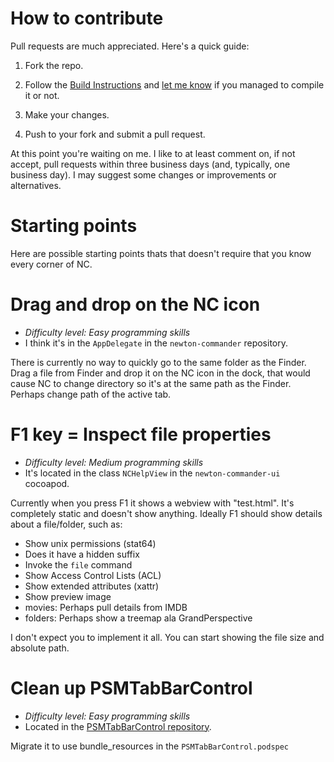 # How to contribute

Pull requests are much appreciated. Here's a quick guide:

1. Fork the repo.

2. Follow the [Build Instructions](https://github.com/neoneye/newton-commander/blob/master/readme.md) and [let me know](https://twitter.com/neoneye) if you managed to compile it or not.

3. Make your changes.

4. Push to your fork and submit a pull request.

At this point you're waiting on me. I like to at least comment on, if not accept, pull requests within three business days (and, typically, one business day). I may suggest some changes or improvements or alternatives.


# Starting points

Here are possible starting points thats that doesn't require that you know every corner of NC.


# Drag and drop on the NC icon

- *Difficulty level: Easy programming skills*
- I think it's in the `AppDelegate` in the `newton-commander` repository.

There is currently no way to quickly go to the same folder as the Finder.
Drag a file from Finder and drop it on the NC icon in the dock,
that would cause NC to change directory so it's at the same path as the Finder.
Perhaps change path of the active tab.


# F1 key = Inspect file properties

- *Difficulty level: Medium programming skills*
- It's located in the class `NCHelpView` in the `newton-commander-ui` cocoapod.

Currently when you press F1 it shows a webview with "test.html".
It's completely static and doesn't show anything.
Ideally F1 should show details about a file/folder, such as:

- Show unix permissions (stat64)
- Does it have a hidden suffix
- Invoke the `file` command
- Show Access Control Lists (ACL)
- Show extended attributes (xattr)
- Show preview image
- movies: Perhaps pull details from IMDB
- folders: Perhaps show a treemap ala GrandPerspective

I don't expect you to implement it all.
You can start showing the file size and absolute path.


# Clean up PSMTabBarControl

- *Difficulty level: Easy programming skills*
- Located in the [PSMTabBarControl repository](https://github.com/neoneye/PSMTabBarControl).

Migrate it to use bundle_resources in the `PSMTabBarControl.podspec`



